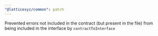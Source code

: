 ```yaml
---
"@latticexyz/common": patch
---
```


Prevented errors not included in the contract (but present in the file) from being included in the interface by `contractToInterface`
